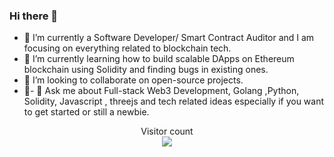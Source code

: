 ### Hi there 👋

- 🔭 I’m currently a  Software Developer/ Smart Contract Auditor and I am focusing on everything related to blockchain tech.
- 🌱 I’m currently learning how to build scalable DApps on Ethereum blockchain using Solidity and finding bugs in existing ones. 
- 👯 I’m looking to collaborate on open-source projects.
- 🤔- 💬 Ask me about Full-stack Web3 Development, Golang ,Python, Solidity, Javascript , threejs and tech related ideas especially if you want to get started or still a newbie.

<p align="center"> 
  Visitor count<br>
  <img src="https://profile-counter.glitch.me/0xathulspal/count.svg" />
</p>

 
<!--
**0xathulspal/0xathulspal** is a ✨ _special_ ✨ repository because its `README.md` (this file) appears on your GitHub profile.
Here are some ideas to get you started:
- 🔭 I’m currently working on ...
- 🌱 I’m currently learning ...
- 👯 I’m looking to collaborate on ...
- 🤔 I’m looking for help with ...
- 💬 Ask me about ...
- 📫 How to reach me: ...
- 😄 Pronouns: ...
- ⚡ Fun fact: ...
